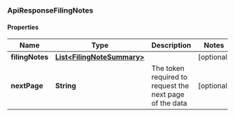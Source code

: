 
### ApiResponseFilingNotes

#### Properties
Name | Type | Description | Notes
------------ | ------------- | ------------- | -------------
**filingNotes** | [**List&lt;FilingNoteSummary&gt;**](FilingNoteSummary.md) |  |  [optional]
**nextPage** | **String** | The token required to request the next page of the data |  [optional]



